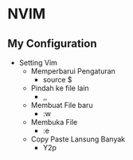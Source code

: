 # NVIM

## My Configuration 
- Setting Vim
    - Memperbarui Pengaturan
        - source $
    - Pindah ke file lain
        - ,,
    - Membuat File baru
        - :w
    - Membuka File
        - :e   
    - Copy Paste Lansung Banyak
        - Y2p
